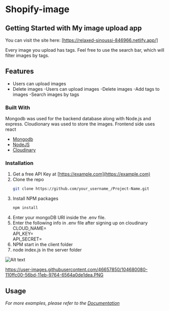 # Shopify-image
## Getting Started with My image upload app
You can visit the site here:
[https://relaxed-sinoussi-846966.netlify.app/]


Every image you upload has tags. Feel free to use the search bar, which will filter images by tags.


<!-- ABOUT THE PROJECT -->
## Features

* Users can upload images
* Delete images
-Users can upload images
-Delete images
-Add tags to images
-Search images by tags

### Built With

Mongodb was used for the backend database along with Node.js and express. Cloudionary was used to store the images.
Frontend side uses react

* [Mongodb](https://www.mongodb.com/)
* [NodeJS](https://nodejs.org/en/download/)
* [Cloudinary](https://cloudinary.com/users/login)

### Installation

1. Get a free API Key at [https://example.com](https://example.com)
2. Clone the repo
   ```sh
   git clone https://github.com/your_username_/Project-Name.git
   ```
3. Install NPM packages
   ```sh
   npm install
   ```
4. Enter your mongoDB URI inside the .env file.
5. Enter the following info in .env file after signing up on cloudinary
CLOUD_NAME=        
  API_KEY=            
  API_SECRET=        
5. NPM start in the client folder
6. node index.js in the server folder

![Alt text](https://user-images.githubusercontent.com/46657850/104680080-110ffc00-56bd-11eb-9764-6564a0de1dea.PNG)

https://user-images.githubusercontent.com/46657850/104680080-110ffc00-56bd-11eb-9764-6564a0de1dea.PNG
<!-- USAGE EXAMPLES -->
## Usage


_For more examples, please refer to the [Documentation](https://example.com)_

